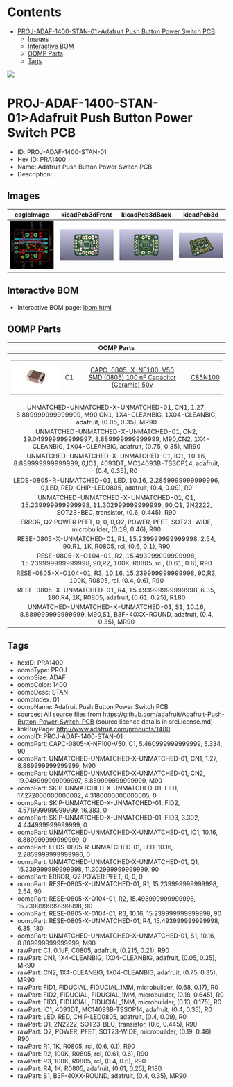 



Contents
========

* [PROJ-ADAF-1400-STAN-01>Adafruit Push Button Power Switch PCB](#proj-adaf-1400-stan-01adafruit-push-button-power-switch-pcb)
	* [Images](#images)
	* [Interactive BOM](#interactive-bom)
	* [OOMP Parts](#oomp-parts)
	* [Tags](#tags)
  
![][im]
# PROJ-ADAF-1400-STAN-01>Adafruit Push Button Power Switch PCB

- ID: PROJ-ADAF-1400-STAN-01
- Hex ID: PRA1400
- Name: Adafruit Push Button Power Switch PCB
- Description: 

## Images
  
  

|eagleImage|kicadPcb3dFront|kicadPcb3dBack|kicadPcb3d|
| :---: | :---: | :---: | :---: |
|[![eagleImage](eagleImage_140.png)](eagleImage_600.png)|[![kicadPcb3dFront](kicadPcb3dFront_140.png)](kicadPcb3dFront_600.png)|[![kicadPcb3dBack](kicadPcb3dBack_140.png)](kicadPcb3dBack_600.png)|[![kicadPcb3d](kicadPcb3d_140.png)](kicadPcb3d_600.png)|

## Interactive BOM

- Interactive BOM page: [ibom.html](kicad/bom/ibom.html)

## OOMP Parts
  

|OOMP Parts|
| :---: |
|<table><tr><td>![CAPC-0805-X-NF100-V50](https://raw.githubusercontent.com/oomlout/oomlout_OOMP_parts/main/CAPC-0805-X-NF100-V50/image_140.jpg)</td><td> C1</td><td>[CAPC-0805-X-NF100-V50<br>SMD (0805) 100 nF Capacitor (Ceramic) 50v](https://github.com/oomlout/oomlout_OOMP_parts/tree/main/CAPC-0805-X-NF100-V50/)</td><td>[C85N100](https://github.com/oomlout/oomlout_OOMP_parts/tree/main/CAPC-0805-X-NF100-V50/)</td></tr></table>|
|UNMATCHED-UNMATCHED-X-UNMATCHED-01, CN1, 1.27, 8.889999999999999, M90,CN1, 1X4-CLEANBIG, 1X04-CLEANBIG, adafruit, (0.05, 0.35), MR90|
|UNMATCHED-UNMATCHED-X-UNMATCHED-01, CN2, 19.049999999999997, 8.889999999999999, M90,CN2, 1X4-CLEANBIG, 1X04-CLEANBIG, adafruit, (0.75, 0.35), MR90|
|UNMATCHED-UNMATCHED-X-UNMATCHED-01, IC1, 10.16, 8.889999999999999, 0,IC1, 4093DT, MC14093B-TSSOP14, adafruit, (0.4, 0.35), R0|
|LEDS-0805-R-UNMATCHED-01, LED, 10.16, 2.2859999999999996, 0,LED, RED, CHIP-LED0805, adafruit, (0.4, 0.09), R0|
|UNMATCHED-UNMATCHED-X-UNMATCHED-01, Q1, 15.239999999999998, 11.302999999999999, 90,Q1, 2N2222, SOT23-BEC, transistor, (0.6, 0.445), R90|
|ERROR, Q2 POWER PFET, 0, 0, 0,Q2, POWER, PFET, SOT23-WIDE, microbuilder, (0.19, 0.46), R90|
|RESE-0805-X-UNMATCHED-01, R1, 15.239999999999998, 2.54, 90,R1, 1K, R0805, rcl, (0.6, 0.1), R90|
|RESE-0805-X-O104-01, R2, 15.493999999999998, 15.239999999999998, 90,R2, 100K, R0805, rcl, (0.61, 0.6), R90|
|RESE-0805-X-O104-01, R3, 10.16, 15.239999999999998, 90,R3, 100K, R0805, rcl, (0.4, 0.6), R90|
|RESE-0805-X-UNMATCHED-01, R4, 15.493999999999998, 6.35, 180,R4, 1K, R0805, adafruit, (0.61, 0.25), R180|
|UNMATCHED-UNMATCHED-X-UNMATCHED-01, S1, 10.16, 8.889999999999999, M90,S1, B3F-40XX-ROUND, adafruit, (0.4, 0.35), MR90|

## Tags

- hexID: PRA1400
- oompType: PROJ
- oompSize: ADAF
- oompColor: 1400
- oompDesc: STAN
- oompIndex: 01
- oompName: Adafruit Push Button Power Switch PCB
- sources: All source files from https://github.com/adafruit/Adafruit-Push-Button-Power-Switch-PCB (source licence details in srcLicense.md)
- linkBuyPage: http://www.adafruit.com/products/1400
- oompID: PROJ-ADAF-1400-STAN-01
- oompPart: CAPC-0805-X-NF100-V50, C1, 5.460999999999999, 5.334, 90
- oompPart: UNMATCHED-UNMATCHED-X-UNMATCHED-01, CN1, 1.27, 8.889999999999999, M90
- oompPart: UNMATCHED-UNMATCHED-X-UNMATCHED-01, CN2, 19.049999999999997, 8.889999999999999, M90
- oompPart: SKIP-UNMATCHED-X-UNMATCHED-01, FID1, 17.272000000000002, 4.3180000000000005, 0
- oompPart: SKIP-UNMATCHED-X-UNMATCHED-01, FID2, 4.571999999999999, 16.383, 0
- oompPart: SKIP-UNMATCHED-X-UNMATCHED-01, FID3, 3.302, 4.444999999999999, 0
- oompPart: UNMATCHED-UNMATCHED-X-UNMATCHED-01, IC1, 10.16, 8.889999999999999, 0
- oompPart: LEDS-0805-R-UNMATCHED-01, LED, 10.16, 2.2859999999999996, 0
- oompPart: UNMATCHED-UNMATCHED-X-UNMATCHED-01, Q1, 15.239999999999998, 11.302999999999999, 90
- oompPart: ERROR, Q2 POWER PFET, 0, 0, 0
- oompPart: RESE-0805-X-UNMATCHED-01, R1, 15.239999999999998, 2.54, 90
- oompPart: RESE-0805-X-O104-01, R2, 15.493999999999998, 15.239999999999998, 90
- oompPart: RESE-0805-X-O104-01, R3, 10.16, 15.239999999999998, 90
- oompPart: RESE-0805-X-UNMATCHED-01, R4, 15.493999999999998, 6.35, 180
- oompPart: UNMATCHED-UNMATCHED-X-UNMATCHED-01, S1, 10.16, 8.889999999999999, M90
- rawPart: C1, 0.1uF, C0805, adafruit, (0.215, 0.21), R90
- rawPart: CN1, 1X4-CLEANBIG, 1X04-CLEANBIG, adafruit, (0.05, 0.35), MR90
- rawPart: CN2, 1X4-CLEANBIG, 1X04-CLEANBIG, adafruit, (0.75, 0.35), MR90
- rawPart: FID1, FIDUCIAL, FIDUCIAL_1MM, microbuilder, (0.68, 0.17), R0
- rawPart: FID2, FIDUCIAL, FIDUCIAL_1MM, microbuilder, (0.18, 0.645), R0
- rawPart: FID3, FIDUCIAL, FIDUCIAL_1MM, microbuilder, (0.13, 0.175), R0
- rawPart: IC1, 4093DT, MC14093B-TSSOP14, adafruit, (0.4, 0.35), R0
- rawPart: LED, RED, CHIP-LED0805, adafruit, (0.4, 0.09), R0
- rawPart: Q1, 2N2222, SOT23-BEC, transistor, (0.6, 0.445), R90
- rawPart: Q2, POWER, PFET, SOT23-WIDE, microbuilder, (0.19, 0.46), R90
- rawPart: R1, 1K, R0805, rcl, (0.6, 0.1), R90
- rawPart: R2, 100K, R0805, rcl, (0.61, 0.6), R90
- rawPart: R3, 100K, R0805, rcl, (0.4, 0.6), R90
- rawPart: R4, 1K, R0805, adafruit, (0.61, 0.25), R180
- rawPart: S1, B3F-40XX-ROUND, adafruit, (0.4, 0.35), MR90



[im]: kicadPcb3d_450.png
